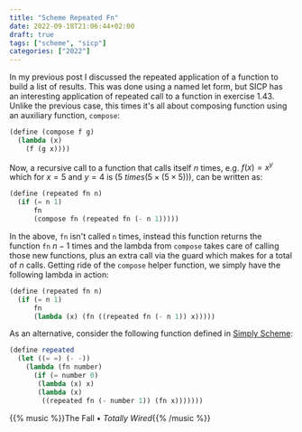 ```yaml
---
title: "Scheme Repeated Fn"
date: 2022-09-18T21:06:44+02:00
draft: true
tags: ["scheme", "sicp"]
categories: ["2022"]
---
```


In my previous post I discussed the repeated application of a function to build a list of results. This was done using a named let form, but SICP has an interesting application of repeated call to a function in exercise 1.43. Unlike the previous case, this times it's all about composing function using an auxiliary function, `compose`:

```scheme
(define (compose f g)
  (lambda (x)
    (f (g x))))
```

Now, a recursive call to a function that calls itself $n$ times, e.g. $f(x) = x^y$ which for $x=5$ and $y=4$ is $(5 \ times (5 \times (5 \times 5)))$, can be written as:

```scheme
(define (repeated fn n)
  (if (= n 1)
      fn
      (compose fn (repeated fn (- n 1)))))
```

In the above, `fn` isn't called `n` times, instead this function returns the function `fn` $n-1$ times and the lambda from `compose` takes care of calling those new functions, plus an extra call via the guard which makes for a total of $n$ calls. Getting ride of the `compose` helper function, we simply have the following lambda in action:

```scheme
(define (repeated fn n)
  (if (= n 1)
      fn
      (lambda (x) (fn ((repeated fn (- n 1)) x)))))
```

As an alternative, consider the following function defined in [Simply Scheme]:

```scheme
(define repeated
  (let ((= =) (- -))
    (lambda (fn number)
      (if (= number 0)
       (lambda (x) x)
       (lambda (x)
        ((repeated fn (- number 1)) (fn x)))))))
```

{{% music %}}The Fall • _Totally Wired_{{% /music %}}

[simply scheme]: /post/simply-scheme/
